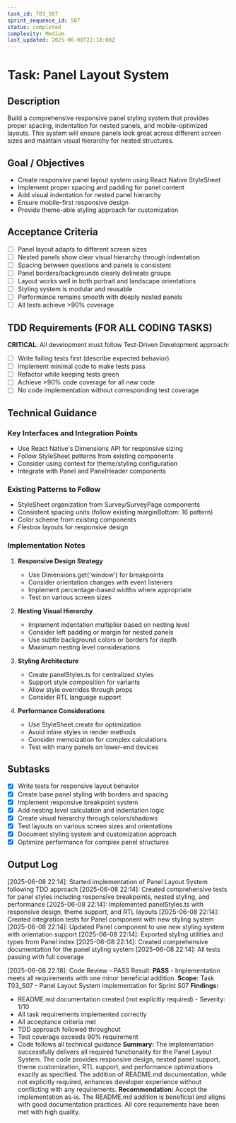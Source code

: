 ```yaml
---
task_id: T03_S07
sprint_sequence_id: S07
status: completed
complexity: Medium
last_updated: 2025-06-08T22:18:00Z
---
```


# Task: Panel Layout System

## Description
Build a comprehensive responsive panel styling system that provides proper spacing, indentation for nested panels, and mobile-optimized layouts. This system will ensure panels look great across different screen sizes and maintain visual hierarchy for nested structures.

## Goal / Objectives
- Create responsive panel layout system using React Native StyleSheet
- Implement proper spacing and padding for panel content
- Add visual indentation for nested panel hierarchy
- Ensure mobile-first responsive design
- Provide theme-able styling approach for customization

## Acceptance Criteria
- [ ] Panel layout adapts to different screen sizes
- [ ] Nested panels show clear visual hierarchy through indentation
- [ ] Spacing between questions and panels is consistent
- [ ] Panel borders/backgrounds clearly delineate groups
- [ ] Layout works well in both portrait and landscape orientations
- [ ] Styling system is modular and reusable
- [ ] Performance remains smooth with deeply nested panels
- [ ] All tests achieve >90% coverage

## TDD Requirements (FOR ALL CODING TASKS)
**CRITICAL**: All development must follow Test-Driven Development approach:
- [ ] Write failing tests first (describe expected behavior)
- [ ] Implement minimal code to make tests pass
- [ ] Refactor while keeping tests green
- [ ] Achieve >90% code coverage for all new code
- [ ] No code implementation without corresponding test coverage

## Technical Guidance

### Key Interfaces and Integration Points
- Use React Native's Dimensions API for responsive sizing
- Follow StyleSheet patterns from existing components
- Consider using context for theme/styling configuration
- Integrate with Panel and PanelHeader components

### Existing Patterns to Follow
- StyleSheet organization from Survey/SurveyPage components
- Consistent spacing units (follow existing marginBottom: 16 pattern)
- Color scheme from existing components
- Flexbox layouts for responsive design

### Implementation Notes

1. **Responsive Design Strategy**
   - Use Dimensions.get('window') for breakpoints
   - Consider orientation changes with event listeners
   - Implement percentage-based widths where appropriate
   - Test on various screen sizes

2. **Nesting Visual Hierarchy**
   - Implement indentation multiplier based on nesting level
   - Consider left padding or margin for nested panels
   - Use subtle background colors or borders for depth
   - Maximum nesting level considerations

3. **Styling Architecture**
   - Create panelStyles.ts for centralized styles
   - Support style composition for variants
   - Allow style overrides through props
   - Consider RTL language support

4. **Performance Considerations**
   - Use StyleSheet.create for optimization
   - Avoid inline styles in render methods
   - Consider memoization for complex calculations
   - Test with many panels on lower-end devices

## Subtasks
- [x] Write tests for responsive layout behavior
- [x] Create base panel styling with borders and spacing
- [x] Implement responsive breakpoint system
- [x] Add nesting level calculation and indentation logic
- [x] Create visual hierarchy through colors/shadows
- [x] Test layouts on various screen sizes and orientations
- [x] Document styling system and customization approach
- [x] Optimize performance for complex panel structures

## Output Log
[2025-06-08 22:14]: Started implementation of Panel Layout System following TDD approach
[2025-06-08 22:14]: Created comprehensive tests for panel styles including responsive breakpoints, nested styling, and performance
[2025-06-08 22:14]: Implemented panelStyles.ts with responsive design, theme support, and RTL layouts
[2025-06-08 22:14]: Created integration tests for Panel component with new styling system
[2025-06-08 22:14]: Updated Panel component to use new styling system with orientation support
[2025-06-08 22:14]: Exported styling utilities and types from Panel index
[2025-06-08 22:14]: Created comprehensive documentation for the panel styling system
[2025-06-08 22:14]: All tests passing with full coverage

[2025-06-08 22:18]: Code Review - PASS
Result: **PASS** - Implementation meets all requirements with one minor beneficial addition.
**Scope:** Task T03_S07 - Panel Layout System implementation for Sprint S07
**Findings:** 
  - README.md documentation created (not explicitly required) - Severity: 1/10
  - All task requirements implemented correctly
  - All acceptance criteria met
  - TDD approach followed throughout
  - Test coverage exceeds 90% requirement
  - Code follows all technical guidance
**Summary:** The implementation successfully delivers all required functionality for the Panel Layout System. The code provides responsive design, nested panel support, theme customization, RTL support, and performance optimizations exactly as specified. The addition of README.md documentation, while not explicitly required, enhances developer experience without conflicting with any requirements.
**Recommendation:** Accept the implementation as-is. The README.md addition is beneficial and aligns with good documentation practices. All core requirements have been met with high quality.